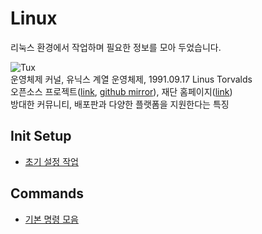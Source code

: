 # Linux

리눅스 환경에서 작업하며 필요한 정보를 모아 두었습니다.

![Tux](https://upload.wikimedia.org/wikipedia/commons/thumb/3/35/Tux.svg/100px-Tux.svg.png "리눅스 마스코트")  
운영체제 커널, 유닉스 계열 운영체제, 1991.09.17 Linus Torvalds  
오픈소스 프로젝트([link](http://www.kernel.org/), [github mirror](https://github.com/torvalds/linux)), 재단 홈페이지([link](https://www.linuxfoundation.org/))  
방대한 커뮤니티, 배포판과 다양한 플랫폼을 지원한다는 특징

## Init Setup

- [초기 설정 작업](init-setup.md)

## Commands

- [기본 명령 모음](basic-commands.md)
